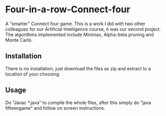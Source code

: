 # Four-in-a-row-Connect-four
A “smarter” Connect four game. This is a work I did with two other colleagues for our Artificial Intelligence course, it was our second project. The algorithms implemented include Minimax, Alpha-beta pruning and Monte Carlo.

## Installation
There is no installation, just download the files as zip and extract to a location of your choosing.

## Usage

Do "Javac *.java" to compile the whole files, after this simply do "java fifteengame" and follow on screen instructions.
